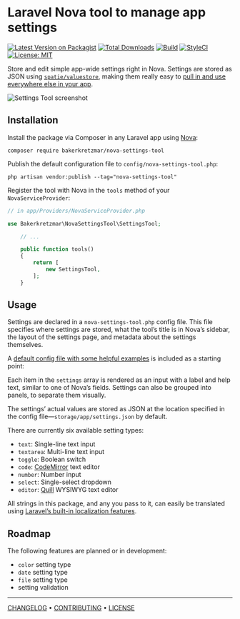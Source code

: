 Laravel Nova tool to manage app settings
========================================

[![Latest Version on Packagist](https://img.shields.io/packagist/v/bakerkretzmar/nova-settings-tool.svg?style=flat)](https://packagist.org/packages/bakerkretzmar/nova-settings-tool)
[![Total Downloads](https://img.shields.io/packagist/dt/bakerkretzmar/nova-settings-tool.svg?style=flat)](https://packagist.org/packages/bakerkretzmar/nova-settings-tool)
[![Build](https://github.com/bakerkretzmar/nova-settings-tool/workflows/CI/badge.svg)](https://github.com/bakerkretzmar/nova-settings-tool/actions)
[![StyleCI](https://github.styleci.io/repos/165178010/shield?branch=master&style=flat)](https://github.styleci.io/repos/165178010)
[![License: MIT](https://img.shields.io/badge/License-MIT-blue.svg?style=flat)](https://opensource.org/licenses/MIT)

Store and edit simple app-wide settings right in Nova. Settings are stored as JSON using [`spatie/valuestore`](https://github.com/spatie/valuestore), making them really easy to [pull in and use everywhere else in your app](https://laravel-news.com/global-application-settings).

![Settings Tool screenshot](settings-tool.png)

## Installation

Install the package via Composer in any Laravel app using [Nova](https://nova.laravel.com):

```shell
composer require bakerkretzmar/nova-settings-tool
```

Publish the default configuration file to `config/nova-settings-tool.php`:

```shell
php artisan vendor:publish --tag="nova-settings-tool"
```

Register the tool with Nova in the `tools` method of your `NovaServiceProvider`:

```php
// in app/Providers/NovaServiceProvider.php

use Bakerkretzmar\NovaSettingsTool\SettingsTool;

    // ...

    public function tools()
    {
        return [
            new SettingsTool,
        ];
    }
```

## Usage

Settings are declared in a `nova-settings-tool.php` config file. This file specifies where settings are stored, what the tool’s title is in Nova’s sidebar, the layout of the settings page, and metadata about the settings themselves.

A [default config file with some helpful examples](config/nova-settings-tool.php) is included as a starting point:

Each item in the `settings` array is rendered as an input with a label and help text, similar to one of Nova’s fields. Settings can also be grouped into panels, to separate them visually.

The settings’ actual values are stored as JSON at the location specified in the config file—`storage/app/settings.json` by default.

There are currently six available setting types:

- `text`: Single-line text input
- `textarea`: Multi-line text input
- `toggle`: Boolean switch
- `code`: [CodeMirror](https://codemirror.net/) text editor
- `number`: Number input
- `select`: Single-select dropdown
- `editor`: [Quill](https://quilljs.com/) WYSIWYG text editor

All strings in this package, and any you pass to it, can easily be translated using [Laravel’s built-in localization features](https://laravel.com/docs/localization#using-translation-strings-as-keys).

## Roadmap

The following features are planned or in development:

- `color` setting type
- `date` setting type
- `file` setting type
- setting validation

---

[CHANGELOG](CHANGELOG.md) • [CONTRIBUTING](CONTRIBUTING.md) • [LICENSE](LICENSE.md)
